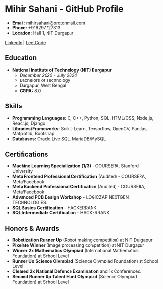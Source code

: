 # Mihir Sahani - GitHub Profile

- **Email:** mihirsahani@protonmail.com
- **Phone:** +916297727313
- **Location:** Hall 1, NIT Durgapur

[LinkedIn](https://www.linkedin.com/in/MihirSahani) | [LeetCode](https://leetcode.com/kraken-mare)

## Education

- **National Institute of Technology (NIT) Durgapur**
  - *December 2020 - July 2024*
  - Bachelors of Technology
  - Durgapur, West Bengal
  - **CGPA:** 8.0

## Skills

- **Programming Languages:** C, C++, Python, SQL, HTML/CSS, Node.js, React.js, Django 
- **Libraries/Frameworks:** Scikit-Learn, Tensorflow, OpenCV, Pandas, Matplotlib, Bootstrap
- **Databases:** Oracle Live SQL, MariaDB/MySQL


## Certifications

- **Machine Learning Specialization (1/3)** - COURSERA, Stanford University
- **Meta Frontend Professional Certification** (Audited) - COURSERA, Meta/Facebook
- **Meta Backend Professional Certification** (Audited) - COURSERA, Meta/Facebook
- **Advanced PCB Design Workshop** - LOGICZAP NEXTGEN TECHNOLOGIES.
- **SQL Basics Certification** - HACKERRANK
- **SQL Intermediate Certification** - HACKERRANK

## Honors & Awards

- **Robotization Runner Up** (Robot making competition) at NIT Durgapur
- **Pixelate Winner** (Image processing competition) at NIT Durgapur
- **Winner 2x Mathematics Olympiad** (International Mathematics Foundation) at School Level
- **Runner Up Science Olympiad** (Science Olympiad Foundation) at School Level
- **Cleared 2x National Defence Examination** and 1x Conferenced.
- **Second Runner Up Talent Hunt Olympiad** (Science Olympiad Foundation) at School Level
